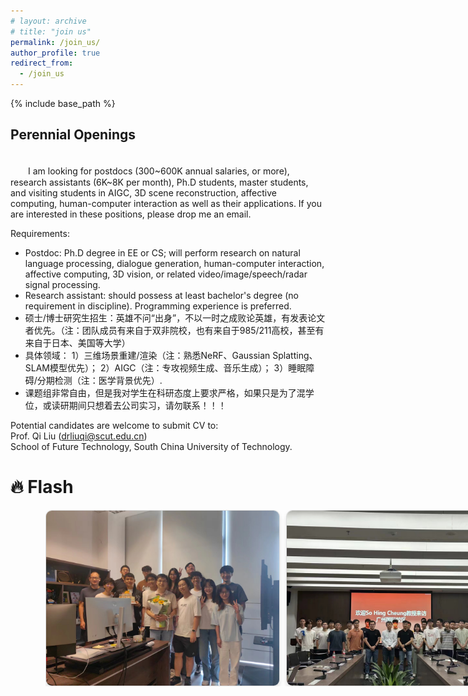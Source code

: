 ```yaml
---
# layout: archive
# title: "join us"
permalink: /join_us/
author_profile: true
redirect_from:
  - /join_us
---
```


{% include base_path %}

Perennial Openings
----------
<br />
　　I am looking for postdocs (300~600K annual salaries, or more), research assistants (6K~8K per month), Ph.D students, master students, and visiting students in AIGC, 3D scene reconstruction, affective computing, human-computer interaction as well as their applications. If you are interested in these positions, please drop me an email.

Requirements:
* Postdoc: Ph.D degree in EE or CS; will perform research on natural language processing, dialogue generation, human-computer interaction, affective computing, 3D vision, or related video/image/speech/radar signal processing.
* Research assistant: should possess at least bachelor's degree (no requirement in discipline). Programming experience is preferred.
* 硕士/博士研究生招生：英雄不问“出身”，不以一时之成败论英雄，有发表论文者优先。（注：团队成员有来自于双非院校，也有来自于985/211高校，甚至有来自于日本、美国等大学）
* 具体领域：
  1）三维场景重建/渲染（注：熟悉NeRF、Gaussian Splatting、SLAM模型优先）；
  2）AIGC（注：专攻视频生成、音乐生成）；
  3）睡眠障碍/分期检测（注：医学背景优先）. 
* 课题组非常自由，但是我对学生在科研态度上要求严格，如果只是为了混学位，或读研期间只想着去公司实习，请勿联系！！！

Potential candidates are welcome to submit CV to:  
Prof. Qi Liu (drliuqi@scut.edu.cn)   
School of Future Technology, South China University of Technology.


# 🔥 Flash
<div id="slider" style="width: 900px; overflow: hidden; margin-left: 56px;">
    <div id="slider-inner">
        <img src="images/001.png" alt="Image 1">
        <img src="images/002.png" alt="Image 2">
    </div>
</div>

<script>
var slider = document.getElementById('slider');
var sliderInner = document.getElementById('slider-inner');
var images = sliderInner.getElementsByTagName('img');
var totalWidth = 0;
var currentOffset = 0;
var animationSpeed = 1;

// 计算所有图片的总宽度
function calculateTotalWidth() {
    totalWidth = Array.from(images).reduce((acc, img) => acc + img.offsetWidth + 10, 0); // 加上margin的宽度
}

// 动态移动图片以实现无限滚动
function cycleImages() {
    var firstImageWidth = images[0].offsetWidth + 10; // 加上margin的宽度

    if (currentOffset >= firstImageWidth) {
        sliderInner.appendChild(images[0]); // 将第一张图片移动到最后
        currentOffset -= firstImageWidth; // 调整当前偏移量
        sliderInner.style.transform = 'translateX(-' + currentOffset + 'px)';
    }
}

// 更新滚动动画
function updateAnimation() {
    currentOffset += animationSpeed;
    sliderInner.style.transform = 'translateX(-' + currentOffset + 'px)';
    cycleImages(); // 检查是否需要循环图片
    requestAnimationFrame(updateAnimation);
}

// 初始化
calculateTotalWidth();
requestAnimationFrame(updateAnimation);

// 当窗口大小变化时重新计算宽度
window.addEventListener('resize', calculateTotalWidth);
</script>

<style>
#slider img {
    max-height: 280px;
    height: auto;
    min-width: 100px; /* 根据实际情况调整 */
    box-shadow: 0 4px 6px rgba(0, 0, 0, 0.1);
    border: 1px solid #ddd;
    margin-right: 10px; /* 增加间距 */
    border-radius: 10px; /* 圆角边框 */
    flex-shrink: 0;
}

#slider-inner {
    display: flex;
    align-items: center;
    transition: none; /* 移除过渡效果以避免移动时的跳动 */
}

@keyframes scroll {
    0% { transform: translateX(0); }
    100% { transform: translateX(calc(-1 * var(--totalWidth))); }
}

#slider img:hover {
    transform: scale(1.50); /* 鼠标悬停时放大 */
    box-shadow: 0 8px 12px rgba(0, 0, 0, 0.2); /* 鼠标悬停时增加阴影 */
}

/* 如果图片未加载，显示一个简单的加载动画 */
#slider img:not([src]), 
#slider img:empty {
    min-width: 100px;
    background: linear-gradient(130deg, #e6e9f0 0%, #eef1f5 50%, #e6e9f0 100%);
    background-size: 200% 100%;
    animation: loadingAnimation 1s infinite;
}

@keyframes loadingAnimation {
    0% { background-position: 100% 0; }
    100% { background-position: 0 0; }
}
</style>

<br>
<div style="width: 500px; height: 500px; margin: auto;"> <!-- 设置您想要的宽度和高度 -->
  <script type="text/javascript" id="clstr_globe" src="//clustrmaps.com/globe.js?d=UC6ibAca1Av5EPZP3WPd9Xzwv1J1pzlCFAfXYn0DNqI"></script>
</div>
<br>
